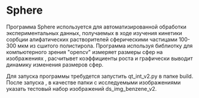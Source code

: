 # Sphere
Программа Sphere используется для автоматизированной обработки экспериментальных данных,
получаемых в ходе изучения кинетики сорбции алифатических растворителей сферическими частицами 100-300 мкм из сшитого полистирола.
Программа используя библиотку для компьютерного зрения "opencv" измеряет размеры сфер на изображениях , расчитывет коэффициенты роста и графически выводит динамику изменения размеров сфер. 

Для запуска программы требудется запустить qt_int_v2.py в папке build.
После запуска , в качестве папки с исследуемыми изображениями указать тестовый набор изображений ds_img_benzene_v2.
